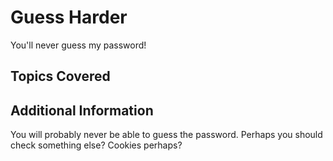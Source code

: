 # Guess Harder

You'll never guess my password!

## Topics Covered

## Additional Information

You will probably never be able to guess the password. Perhaps you should check something else? Cookies perhaps?
